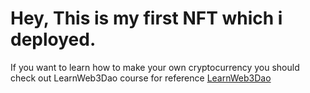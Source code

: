 # Hey, This is my first NFT which i deployed.

If you want to learn how to make your own cryptocurrency you should check out LearnWeb3Dao course for reference [LearnWeb3Dao](https://learnweb3.io/courses/9a3fafe4-b5eb-4329-bdef-97b2aa6aacc1/lessons/017e65bf-2a86-455e-a499-09b61ffa5241)

